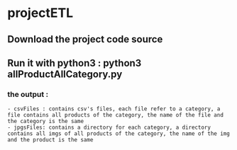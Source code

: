 # projectETL

## Download the project code source
## Run it with python3 : python3 allProductAllCategory.py

### the output : 
    - csvFiles : contains csv's files, each file refer to a category, a file contains all products of the category, the name of the file and the category is the same 
    - jpgsFiles: contains a directory for each category, a directory contains all imgs of all products of the category, the name of the img and the product is the same


